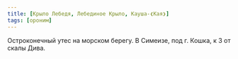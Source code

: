 ```yaml
---
title: [Крыло Лебедя, Лебединое Крыло, Кауша-❮Кая❯]
tags: [ороним]
---
```


Остроконечный утес на морском берегу. В Симеизе, под г. Кошка, к З от скалы
Дива.
